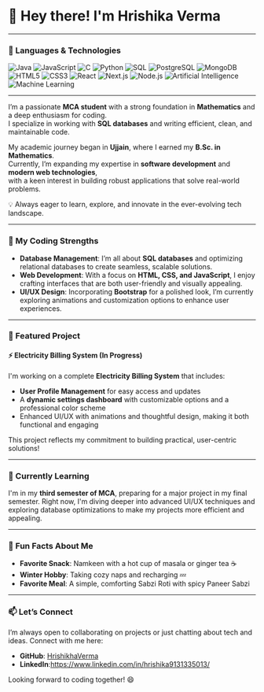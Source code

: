 # 👋 Hey there! I'm Hrishika Verma

---

### 🚀 Languages & Technologies
![Java](https://img.shields.io/badge/Java-ED8B00?style=for-the-badge&logo=java&logoColor=white)
![JavaScript](https://img.shields.io/badge/JavaScript-F7DF1E?style=for-the-badge&logo=javascript&logoColor=black)
![C](https://img.shields.io/badge/C-00599C?style=for-the-badge&logo=c&logoColor=white)
![Python](https://img.shields.io/badge/Python-3776AB?style=for-the-badge&logo=python&logoColor=white)
![SQL](https://img.shields.io/badge/SQL-4479A1?style=for-the-badge&logo=MySQL&logoColor=white)
![PostgreSQL](https://img.shields.io/badge/PostgreSQL-4169E1?style=for-the-badge&logo=postgresql&logoColor=white)
![MongoDB](https://img.shields.io/badge/MongoDB-4EA94B?style=for-the-badge&logo=mongodb&logoColor=white)
![HTML5](https://img.shields.io/badge/HTML5-E34F26?style=for-the-badge&logo=html5&logoColor=white)
![CSS3](https://img.shields.io/badge/CSS3-1572B6?style=for-the-badge&logo=css3&logoColor=white)
![React](https://img.shields.io/badge/React-20232A?style=for-the-badge&logo=react&logoColor=61DAFB)
![Next.js](https://img.shields.io/badge/Next.js-000000?style=for-the-badge&logo=nextdotjs&logoColor=white)
![Node.js](https://img.shields.io/badge/Node.js-339933?style=for-the-badge&logo=nodedotjs&logoColor=white)
![Artificial Intelligence](https://img.shields.io/badge/AI-FF6F00?style=for-the-badge&logo=artificial-intelligence&logoColor=white)
![Machine Learning](https://img.shields.io/badge/Machine%20Learning-102230?style=for-the-badge&logo=python&logoColor=white)


---

I’m a passionate **MCA student** with a strong foundation in **Mathematics** and a deep enthusiasm for coding.  
I specialize in working with **SQL databases** and writing efficient, clean, and maintainable code.  

My academic journey began in **Ujjain**, where I earned my **B.Sc. in Mathematics**.  
Currently, I’m expanding my expertise in **software development** and **modern web technologies**,  
with a keen interest in building robust applications that solve real-world problems.  

💡 Always eager to learn, explore, and innovate in the ever-evolving tech landscape.  

---

### 🌟 My Coding Strengths
- **Database Management**: I’m all about **SQL databases** and optimizing relational databases to create seamless, scalable solutions.
- **Web Development**: With a focus on **HTML, CSS, and JavaScript**, I enjoy crafting interfaces that are both user-friendly and visually appealing.
- **UI/UX Design**: Incorporating **Bootstrap** for a polished look, I’m currently exploring animations and customization options to enhance user experiences.

---

### 🚀 Featured Project
#### ⚡ Electricity Billing System (In Progress)
I'm working on a complete **Electricity Billing System** that includes:
- **User Profile Management** for easy access and updates
- A **dynamic settings dashboard** with customizable options and a professional color scheme
- Enhanced UI/UX with animations and thoughtful design, making it both functional and engaging

This project reflects my commitment to building practical, user-centric solutions!

---

### 🌱 Currently Learning
I'm in my **third semester of MCA**, preparing for a major project in my final semester. Right now, I'm diving deeper into advanced UI/UX techniques and exploring database optimizations to make my projects more efficient and appealing.

---

### 🍂 Fun Facts About Me
- **Favorite Snack**: Namkeen with a hot cup of masala or ginger tea ☕
- **Winter Hobby**: Taking cozy naps and recharging 💤
- **Favorite Meal**: A simple, comforting Sabzi Roti with spicy Paneer Sabzi

---

### 📫 Let’s Connect
I’m always open to collaborating on projects or just chatting about tech and ideas. Connect with me here:
- **GitHub**: [HrishikhaVerma](https://github.com/hrishikaverma)
- **LinkedIn**:https://www.linkedin.com/in/hrishika9131335013/

Looking forward to coding together! 😄
